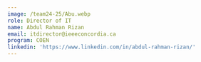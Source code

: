```yaml
---
image: /team24-25/Abu.webp
role: Director of IT
name: Abdul Rahman Rizan
email: itdirector@ieeeconcordia.ca
program: COEN
linkedin: 'https://www.linkedin.com/in/abdul-rahman-rizan/'
---
```



